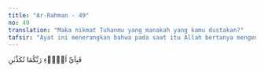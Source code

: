 ```yaml
---
title: "Ar-Rahman - 49"
no: 49
translation: "Maka nikmat Tuhanmu yang manakah yang kamu dustakan?"
tafsir: "Ayat ini menerangkan bahwa pada saat itu Allah bertanya mengenai nikmat mana lagi yang kamu dustakan, terutama nikmat yang telah Allah berikan pada hari ini. Kabar derita dan peringatan pedih yang telah disampaikan-Nya, yaitu agar manusia meninggalkan dan menjauhi perbuatan dosa. Maka nikmat Tuhan kamu yang manakah yang kamu dustakan, hai manusia dan jin? Masing-masing mendapat ganjaran sebagaimana yang diterangkan Allah. Bukankah itu nikmat yang besar dan bagi kamu sekalian. ("
---
```


فَبِاَيِّ اٰلَاۤءِ رَبِّكُمَا تُكَذِّبٰنِ 
